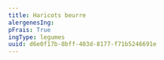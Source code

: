 ```yaml
---
title: Haricots beurre
alergenesIng:
pFrais: True
ingType: legumes
uuid: d6e0f17b-8bff-403d-8177-f71b5246691e
---
```

